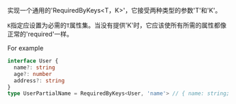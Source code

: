 
实现一个通用的'RequiredByKeys<T，K>'，它接受两种类型的参数'T'和'K'。

`K`指定应设置为必需的`T`属性集。当没有提供'K'时，它应该使所有所需的属性都像正常的'required<T>'一样。

For example

```typescript
interface User {
  name?: string
  age?: number
  address?: string
}
type UserPartialName = RequiredByKeys<User, 'name'> // { name: string; age?: number; address?: string }
```